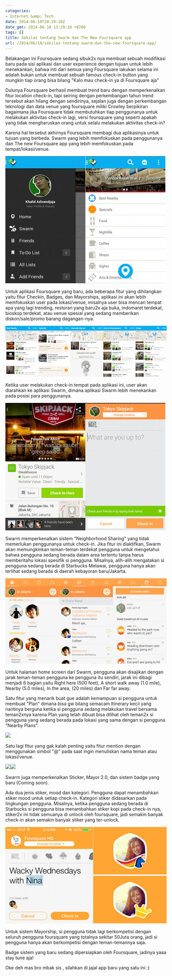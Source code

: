 ```yaml
---
categories:
- Internet &amp; Tech
date: 2014-06-10T20:29:10Z
date_gmt: 2014-06-10 13:29:10 +0700
tags: []
title: Sekilas tentang Swarm dan The New Foursquare app
url: /2014/06/10/sekilas-tentang-swarm-dan-the-new-foursquare-app/
---
```


Belakangan ini Foursquare sedang sibuk2x nya membuat sebuah modifikasi baru pada sisi aplikasi dan user experience dengan tujuan untuk lebih menekankan, bahwa inti dari semua yang Foursquare lakukan selama ini adalah bukan untuk membuat sebuah famous check-in button yang mungkin tiap orang bisa bilang "Kalo mau check-in ya di Foursquare aja"

Dulunya Foursquare berhasil membuat trend baru dengan memperkenalkan fitur location check-in, tapi seiring dengan perkembangan tahun trend tersebut akan hilang dengan sendirinya, sejalan juga dengan perkembangan teknologi dan data venue yang foursquare miliki Crowley berpikiran bagaimana jika Foursquare tidak membutuhkan tiap penggunanya untuk melakukan aktivitas check-in lagi, versi foursquare yang seperti apakah yang tidak mengharuskan orang untuk selalu melakukan aktivitas check-in?

Karena hal tersebut akhirnya Foursquare membagi dua aplikasinya untuk tujuan yang berbeda. Swarm yang lebih memfokuskan pada penggunanya dan The new Foursquare app yang lebih memfokuskan pada tempat/lokasi/venue.

[![fs_1](/images/fs_1.jpg)](/images/fs_1.jpg)

Untuk aplikasi Foursquare yang baru, ada beberapa fitur yang dihilangkan yaitu fitur Checkin, Badges, dan Mayorships, aplikasi ini akan lebih memfokuskan user pada lokasi/venue, misalnya user bisa mencari tempat apa yang lagi trending, restoran yang baru2x aja buka, indomaret terdekat, bioskop terdekat, atau venue spesial yang sedang memberikan diskon/sale/promo barang dagangan-nya.

[![fs_2](/images/fs_2.jpg)](/images/fs_2.jpg)

Ketika user melakukan check-in tempat pada aplikasi ini, user akan diarahkan ke aplikasi Swarm, dimana aplikasi Swarm lebih menekankan pada posisi para penggunanya.

[![fs_3](/images/fs_3.jpg)](/images/fs_3.jpg)

Swarm memperkenalkan sistem "Neighborhood Sharing" yang tidak memerlukan penggunanya untuk check-in. Jika fitur ini diaktifkan, Swarm akan memungkinkan teman-teman terdekat pengguna untuk mengetahui bahwa pengguna sedang berada dalam area tertentu tanpa harus memberitahu lokasi spesifik si pengguna. Misalnya, alih-alih mengatakan si pengguna sedang berada di Starbucks Melawai, pengguna hanya akan terlihat sedang berada di daerah kebayoran baru/Jakarta.

[![fs_4](/images/fs_4.jpg)](/images/fs_4.jpg)

 Untuk halaman home screen dari Swarm, pengguna akan disajikan dengan jarak teman-teman pengguna ke pengguna itu sendiri, jarak ini dibagi menjadi 6 bagian yaitu Right here (500 feet), A short walk away (1.0 mile), Nearby (5.0 miles), In the area, (20 miles) dan Far far away.

Satu fitur yang menarik buat gue adalah kemampuan si pengguna untuk membuat "Plan" dimana bisa gw bilang semacam Itinerary kecil yang nantinya berguna ketika si pengguna sedang melakukan travel bersama teman2xnya karena Plan yang telah dibuat bisa dilihat oleh teman2x si pengguna yang sedang berada pada lokasi yang sama dengan si pengguna "Nearby Plans".

![](http://media.tumblr.com/83aa376a646623562f0acc06071e0e15/tumblr_inline_n5kl4bv0Pv1qzxhga.png)

Satu lagi fitur yang gak kalah penting yaitu fitur mention dengan menggunakan simbol "@" pada saat ingin menuliskan nama teman atau lokasi/venue.

![](https://support.foursquare.com/hc/en-us/article_attachments/200680994/Screen_Shot_2014-05-14_at_7.06.41_PM.png)![](https://support.foursquare.com/hc/en-us/article_attachments/200681014/Screen_Shot_2014-05-14_at_7.06.51_PM.png)

Swarm juga memperkenalkan Sticker, Mayor 2.0, dan sistem badge yang baru (Coming soon).

Ada dua jenis stiker, mood dan kategori. Pengguna dapat menambahkan stiker mood untuk setiap check-in. Kategori stiker didasarkan pada lingkungan pengguna. Misalnya, ketika pengguna sedang berada di Starbucks si pengguna bisa menambahkan stiker kopi pada check-in nya, stiker2x ini tidak semuanya di unlock oleh foursquare, jadi semakin banyak check-in akan semakin banyak stiker yang ter-unlock.

[![fs_6](/images/fs_6.jpg)](/images/fs_6.jpg)

Untuk sistem Mayorship, si pengguna tidak lagi berkompetisi dengan seluruh pengguna foursquare yang totalnya sekitar 50Juta orang, jadi si pengguna hanya akan berkompetisi dengan teman-temannya saja.

Badge sistem yang baru sedang dipersiapkan oleh Foursquare, jadinya yaaa stay tune aja!

Oke deh mas bro mbak sis , silahkan di jajal app baru yang satu ini :)
